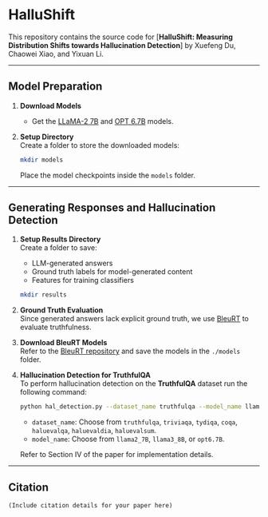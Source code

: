 # HalluShift

This repository contains the source code for [**HalluShift: Measuring Distribution Shifts towards Hallucination Detection**] by Xuefeng Du, Chaowei Xiao, and Yixuan Li.

---

## **Model Preparation**

1. **Download Models**  
   - Get the [LLaMA-2 7B](https://huggingface.co/meta-llama) and [OPT 6.7B](https://huggingface.co/facebook/opt-6.7b) models.
   
2. **Setup Directory**  
   Create a folder to store the downloaded models:
   ```bash
   mkdir models
   ```
   Place the model checkpoints inside the `models` folder.

---

## **Generating Responses and Hallucination Detection**

1. **Setup Results Directory**  
   Create a folder to save:
   - LLM-generated answers
   - Ground truth labels for model-generated content
   - Features for training classifiers
   ```bash
   mkdir results
   ```

2. **Ground Truth Evaluation**  
   Since generated answers lack explicit ground truth, we use [BleuRT](https://arxiv.org/abs/2004.04696) to evaluate truthfulness.

3. **Download BleuRT Models**  
   Refer to the [BleuRT repository](https://github.com/google-research/bleurt) and save the models in the `./models` folder.

4. **Hallucination Detection for TruthfulQA**  
   To perform hallucination detection on the **TruthfulQA** dataset run the following command:
   ```bash
   python hal_detection.py --dataset_name truthfulqa --model_name llama2_7B 
   ```
   - `dataset_name`: Choose from `truthfulqa`, `triviaqa`, `tydiqa`, `coqa`, `haluevalqa`, `haluevaldia`, `haluevalsum`.
   - `model_name`: Choose from `llama2_7B`, `llama3_8B`, or `opt6.7B`.

   Refer to Section IV of the paper for implementation details.

---


## **Citation**

```plaintext
(Include citation details for your paper here)

